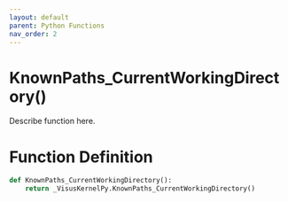 ```yaml
---
layout: default
parent: Python Functions
nav_order: 2
---
```


# KnownPaths_CurrentWorkingDirectory()

Describe function here.

# Function Definition

```python
def KnownPaths_CurrentWorkingDirectory():
    return _VisusKernelPy.KnownPaths_CurrentWorkingDirectory()
```